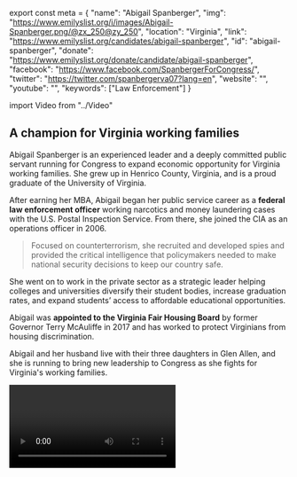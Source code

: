 export const meta = {
  "name": "Abigail Spanberger",
  "img": "https://www.emilyslist.org/i/images/Abigail-Spanberger.png/@zx_250@zy_250",
  "location": "Virginia",
  "link": "https://www.emilyslist.org/candidates/abigail-spanberger",
  "id": "abigail-spanberger",
  "donate": "https://www.emilyslist.org/donate/candidate/abigail-spanberger",
  "facebook": "https://www.facebook.com/SpanbergerForCongress/",
  "twitter": "https://twitter.com/spanbergerva07?lang=en",
  "website": "",
  "youtube": "",
  "keywords": ["Law Enforcement"]
}

import Video from "../Video"

## A champion for Virginia working families

Abigail Spanberger is an experienced leader and a deeply committed public servant running for Congress to expand economic opportunity for Virginia working families. She grew up in Henrico County, Virginia, and is a proud graduate of the University of Virginia.

After earning her MBA, Abigail began her public service career as a **federal law enforcement officer** working narcotics and money laundering cases with the U.S. Postal Inspection Service. From there, she joined the CIA as an operations officer in 2006.

> Focused on counterterrorism, she recruited and developed spies and provided the critical intelligence that policymakers needed to make national security decisions to keep our country safe.

She went on to work in the private sector as a strategic leader helping colleges and universities diversify their student bodies, increase graduation rates, and expand students’ access to affordable educational opportunities.

Abigail was **appointed to the Virginia Fair Housing Board** by former Governor Terry McAuliffe in 2017 and has worked to protect Virginians from housing discrimination.

Abigail and her husband live with their three daughters in Glen Allen, and she is running to bring new leadership to Congress as she fights for Virginia's working families.

<Video id="PeuJl3mBSJ0" />

## A fighter working to expand economic opportunity

Abigail is running to expand economic opportunity for all hardworking Virginians and to help create good-paying jobs. She is fighting to protect the economic security of Virginia working families and to defend the progress we’ve worked so hard to make. Abigail decided to run for Congress after listening to a friend share her fears over the repeal of the Affordable Care Act. Abigail’s friend – the father of a child with a genetic disorder – feared not just bankruptcy over medical bills but also losing access to the life-saving care her child needed. A first-time candidate, Abigail has said: “I realized that any fear or apprehension I had related to publicly campaigning, or putting myself out there…that was absolutely nothing compared to the fear that my friends feel when they think about what the future holds for their daughter.” When elected, Abigail will fight tirelessly to ensure that everyone in this country has access to affordable, quality health care.

## An opportunity to flip a seat

Abigail is challenging vulnerable Republican incumbent Congressman Dave Brat, a dangerous extremist trying to defend his record of failure to the Virginians he was elected to serve. He has voted to take away health care from millions of people, refused to face constituents who disagree with him, and gained notoriety last year when he was caught on camera complaining that “the women are in my grill no matter where I go.” Abigail is mounting a strong campaign to hold Brat accountable in a district with a powerful grassroots movement of Virginians ready to send him packing. She has what it takes to fight back and win, and to lead Virginia forward for working families. Let’s show Abigail our full support and help her flip this seat and take back the House.
